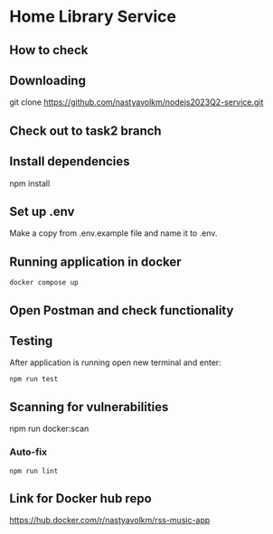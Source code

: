 # Home Library Service

## How to check

## Downloading

git clone https://github.com/nastyavolkm/nodejs2023Q2-service.git

## Check out to task2 branch

## Install dependencies
npm install

## Set up .env
Make a copy from .env.example file and name it to .env.

## Running application in docker

```
docker compose up
```

## Open Postman and check functionality

## Testing
After application is running open new terminal and enter:
```
npm run test
```
## Scanning for vulnerabilities
npm run docker:scan

### Auto-fix

```
npm run lint
```

## Link for Docker hub repo
https://hub.docker.com/r/nastyavolkm/rss-music-app
